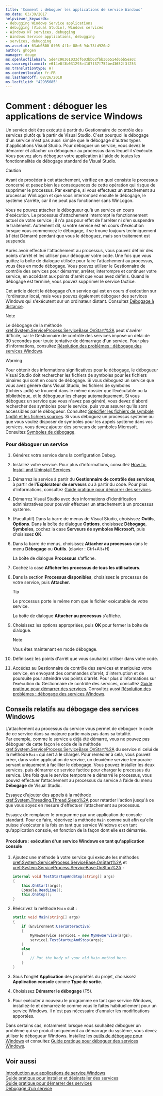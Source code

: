 ```yaml
---
title: 'Comment : déboguer les applications de service Windows'
ms.date: 03/30/2017
helpviewer_keywords:
- debugging Windows Service applications
- debugging [Visual Studio], Windows services
- Windows NT services, debugging
- Windows Service applications, debugging
- services, debugging
ms.assetid: 63ab0800-0f05-4f1e-88e6-94c73fd920a2
author: ghogen
manager: douge
ms.openlocfilehash: 5de4c90361033df603bb63fbb365514d6bb5ea0c
ms.sourcegitcommit: e614e0f3b031293e4107f37f752be43652f3f253
ms.translationtype: HT
ms.contentlocale: fr-FR
ms.lasthandoff: 08/26/2018
ms.locfileid: "42935685"
---
```

# <a name="how-to-debug-windows-service-applications"></a>Comment : déboguer les applications de service Windows
Un service doit être exécuté à partir du Gestionnaire de contrôle des services plutôt qu'à partir de Visual Studio. C'est pourquoi le débogage d'un service n'est pas aussi simple que le débogage d'autres types d'applications Visual Studio. Pour déboguer un service, vous devez le démarrer et attacher un débogueur au processus dans lequel il s'exécute. Vous pouvez alors déboguer votre application à l'aide de toutes les fonctionnalités de débogage standard de Visual Studio.  
  
> [!CAUTION]
>  Avant de procéder à cet attachement, vérifiez en quoi consiste le processus concerné et pesez bien les conséquences de cette opération qui risque de supprimer le processus. Par exemple, si vous effectuez un attachement au processus WinLogon et que vous interrompez ensuite le débogage, le système s'arrête, car il ne peut pas fonctionner sans WinLogon.  
  
 Vous ne pouvez attacher le débogueur qu'à un service en cours d'exécution. Le processus d'attachement interrompt le fonctionnement actuel de votre service ; il n'a pas pour effet de l'arrêter ni d'en suspendre le traitement. Autrement dit, si votre service est en cours d'exécution lorsque vous commencez le débogage, il se trouve toujours techniquement à l'état Démarré pendant que vous le déboguez, mais son traitement est suspendu.  
  
 Après avoir effectué l'attachement au processus, vous pouvez définir des points d'arrêt et les utiliser pour déboguer votre code. Une fois que vous quittez la boîte de dialogue utilisée pour faire l'attachement au processus, vous êtes en mode débogage. Vous pouvez utiliser le Gestionnaire de contrôle des services pour démarrer, arrêter, interrompre et continuer votre service, en accédant aux points d'arrêt que vous avez définis. Quand le débogage est terminé, vous pouvez supprimer le service factice.  
  
 Cet article décrit le débogage d'un service qui est en cours d'exécution sur l'ordinateur local, mais vous pouvez également déboguer des services Windows qui s'exécutent sur un ordinateur distant. Consultez [Débogage à distance](/visualstudio/debugger/debug-installed-app-package).  
  
> [!NOTE]
>  Le débogage de la méthode <xref:System.ServiceProcess.ServiceBase.OnStart%2A> peut s'avérer difficile, car le Gestionnaire de contrôle des services impose un délai de 30 secondes pour toute tentative de démarrage d'un service. Pour plus d’informations, consultez [Résolution des problèmes : débogage des services Windows](../../../docs/framework/windows-services/troubleshooting-debugging-windows-services.md).  
  
> [!WARNING]
>  Pour obtenir des informations significatives pour le débogage, le débogueur Visual Studio doit rechercher les fichiers de symboles pour les fichiers binaires qui sont en cours de débogage. Si vous déboguez un service que vous avez généré dans Visual Studio, les fichiers de symboles (fichiers .pdb) se trouvent dans le même dossier que l’exécutable ou la bibliothèque, et le débogueur les charge automatiquement. Si vous déboguez un service que vous n'avez pas généré, vous devez d'abord rechercher des symboles pour le service, puis vous assurer qu'ils sont accessibles par le débogueur. Consultez [Spécifier les fichiers de symbole (.pdb) et les fichiers sources](http://msdn.microsoft.com/library/1105e169-5272-4e7c-b3e7-cda1b7798a6b). Si vous déboguez un processus système ou que vous voulez disposer de symboles pour les appels système dans vos services, vous devez ajouter des serveurs de symboles Microsoft. Consultez [Symboles de débogage](/windows/desktop/DxTechArts/debugging-with-symbols).  
  
### <a name="to-debug-a-service"></a>Pour déboguer un service  
  
1.  Générez votre service dans la configuration Debug.  
  
2.  Installez votre service. Pour plus d'informations, consultez [How to: Install and Uninstall Services](../../../docs/framework/windows-services/how-to-install-and-uninstall-services.md).  
  
3.  Démarrez le service à partir du **Gestionnaire de contrôle des services**, à partir de **l’Explorateur de serveurs** ou à partir du code. Pour plus d’informations, consultez [Guide pratique pour démarrer des services](../../../docs/framework/windows-services/how-to-start-services.md).  
  
4.  Démarrez Visual Studio avec des informations d'identification administratives pour pouvoir effectuer un attachement à un processus système.  
  
5.  (Facultatif) Dans la barre de menus de Visual Studio, choisissez **Outils**, **Options**. Dans la boîte de dialogue **Options**, choisissez **Débogage**, **Symboles**, cochez la case **Serveurs de symboles Microsoft**, puis choisissez **OK**.  
  
6.  Dans la barre de menus, choisissez **Attacher au processus** dans le menu **Débogage** ou **Outils**. (clavier : Ctrl+Alt+H)  
  
     La boîte de dialogue **Processus** s’affiche.  
  
7.  Cochez la case **Afficher les processus de tous les utilisateurs**.  
  
8.  Dans la section **Processus disponibles**, choisissez le processus de votre service, puis **Attacher**.  
  
    > [!TIP]
    >  Le processus porte le même nom que le fichier exécutable de votre service.  
  
     La boîte de dialogue **Attacher au processus** s'affiche.  
  
9. Choisissez les options appropriées, puis **OK** pour fermer la boîte de dialogue.  
  
    > [!NOTE]
    >  Vous êtes maintenant en mode débogage.  
  
10. Définissez les points d'arrêt que vous souhaitez utiliser dans votre code.  
  
11. Accédez au Gestionnaire de contrôle des services et manipulez votre service, en envoyant des commandes d'arrêt, d'interruption et de poursuite pour atteindre vos points d'arrêt. Pour plus d’informations sur l’exécution du Gestionnaire de contrôle des services, consultez [Guide pratique pour démarrer des services](../../../docs/framework/windows-services/how-to-start-services.md). Consultez aussi [Résolution des problèmes : débogage des services Windows](../../../docs/framework/windows-services/troubleshooting-debugging-windows-services.md).  
  
## <a name="debugging-tips-for-windows-services"></a>Conseils relatifs au débogage des services Windows  
 L'attachement au processus du service vous permet de déboguer le code de ce service dans sa majeure partie mais pas dans sa totalité. Par exemple, comme le service a déjà été démarré, vous ne pouvez pas déboguer de cette façon le code de la méthode <xref:System.ServiceProcess.ServiceBase.OnStart%2A> du service ni celui de la méthode `Main` qui sert à le charger. Pour remédier à cela, vous pouvez créer, dans votre application de service, un deuxième service temporaire servant uniquement à faciliter le débogage. Vous pouvez installer les deux services, puis démarrer ce service factice pour charger le processus du service. Une fois que le service temporaire a démarré le processus, vous pouvez effectuer l’attachement au processus du service à l’aide du menu **Débogage** de Visual Studio.  
  
 Essayez d'ajouter des appels à la méthode <xref:System.Threading.Thread.Sleep%2A> pour retarder l'action jusqu'à ce que vous soyez en mesure d'effectuer l'attachement au processus.  
  
 Essayez de remplacer le programme par une application de console standard. Pour ce faire, réécrivez la méthode `Main` comme suit afin qu'elle puisse s'exécuter à la fois en tant que service Windows et en tant qu'application console, en fonction de la façon dont elle est démarrée.  
  
#### <a name="how-to-run-a-windows-service-as-a-console-application"></a>Procédure : exécution d'un service Windows en tant qu'application console  
  
1.  Ajoutez une méthode à votre service qui exécute les méthodes <xref:System.ServiceProcess.ServiceBase.OnStart%2A> et <xref:System.ServiceProcess.ServiceBase.OnStop%2A> :  
  
    ```csharp  
    internal void TestStartupAndStop(string[] args)  
    {  
        this.OnStart(args);  
        Console.ReadLine();  
        this.OnStop();  
    }  
    ```  
  
2.  Réécrivez la méthode `Main` suit :  
  
    ```csharp  
    static void Main(string[] args)  
    {  
        if (Environment.UserInteractive)  
        {  
            MyNewService service1 = new MyNewService(args);  
            service1.TestStartupAndStop(args);  
        }  
        else  
        {  
            // Put the body of your old Main method here.  
        }  
    }
    ```  
  
3.  Sous l’onglet **Application** des propriétés du projet, choisissez **Application console** comme **Type de sortie**.  
  
4.  Choisissez **Démarrer le débogage** (F5).  
  
5.  Pour exécuter à nouveau le programme en tant que service Windows, installez-le et démarrez-le comme vous le faites habituellement pour un service Windows. Il n'est pas nécessaire d'annuler les modifications apportées.  
  
 Dans certains cas, notamment lorsque vous souhaitez déboguer un problème qui se produit uniquement au démarrage du système, vous devez utiliser le débogueur Windows. Installez les [outils de débogage pour Windows](http://msdn.microsoft.com/windows/hardware/hh852365) et consultez [Guide pratique pour déboguer des services Windows](http://support.microsoft.com/kb/824344).  
  
## <a name="see-also"></a>Voir aussi  
 [Introduction aux applications de service Windows](../../../docs/framework/windows-services/introduction-to-windows-service-applications.md)  
 [Guide pratique pour installer et désinstaller des services](../../../docs/framework/windows-services/how-to-install-and-uninstall-services.md)  
 [Guide pratique pour démarrer des services](../../../docs/framework/windows-services/how-to-start-services.md)  
 [Débogage d’un service](/windows/desktop/Services/debugging-a-service)
